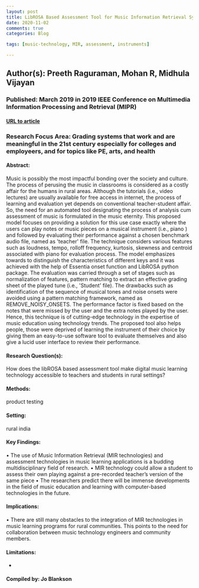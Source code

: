 ```yaml
---
layout: post
title: LibROSA Based Assessment Tool for Music Information Retrieval Systems
date: 2020-11-02
comments: true
categories: Blog

tags: [music-technology, MIR, assessment, instruments]

---
```


## Author(s): Preeth Raguraman, Mohan R, Midhula Vijayan

### Published: March 2019 in 2019 IEEE Conference on Multimedia Information Processing and Retrieval (MIPR)

#### [URL to article](https://ieeexplore-ieee-org.proxy.uchicago.edu/stamp/stamp.jsp?tp=&arnumber=8695384)

### Research Focus Area: Grading systems that work and are meaningful in the 21st century especially for colleges and employeers, and for topics like PE, arts, and health

#### Abstract:
Music is possibly the most impactful bonding over the society and culture. The process of perusing the music in classrooms is considered as a costly affair for the humans in rural areas. Although the tutorials (i.e., video lectures) are usually available for free access in internet, the process of learning and evaluation yet depends on conventional teacher-student affair. So, the need for an automated tool designating the process of analysis cum assessment of music is formulated in the music eternity. This proposed model focuses on providing a solution for this use case exactly where the users can play notes or music pieces on a musical instrument (i.e., piano ) and followed by evaluating their performance against a chosen benchmark audio file, named as 'teacher' file. The technique considers various features such as loudness, tempo, rolloff frequency, kurtosis, skewness and centroid associated with piano for evaluation process. The model emphasizes towards to distinguish the characteristics of different keys and it was achieved with the help of Essentia onset function and LibROSA python package. The evaluation was carried through a set of stages such as normalization of features, pattern matching to extract an effective grading sheet of the played tune (i.e., 'Student' file). The drawbacks such as identification of the sequence of musical tones and noise onsets were avoided using a pattern matching framework, named as REMOVE_NOISY_ONSETS. The performance factor is fixed based on the notes that were missed by the user and the extra notes played by the user. Hence, this technique is of cutting-edge technology in the expertise of music education using technology trends. The proposed tool also helps people, those were deprived of learning the instrument of their choice by giving them an easy-to-use software tool to evaluate themselves and also give a lucid user interface to review their performance.


#### Research Question(s):
How does the libROSA based assessment tool make digital music learning technology accessible to teachers and students in rural settings?


#### Methods:
product testing


#### Setting:
rural india


#### Key Findings:
• The use of Music Information Retrieval (MIR technologies) and assessment technologies in music learning applications is a budding multidisciplinary field of research. • MIR technology could allow a student to assess their own playing against a pre-recorded teacher’s version of the same piece • The researchers predict there will be immense developments in the field of music education and learning with computer-based technologies in the future. 


#### Implications:
• There are still many obstacles to the integration of MIR technologies in music learning programs for rural communities. This points to the need for collaboration between music technology engineers and community members.


#### Limitations:
-


#### Compiled by: Jo Blankson

